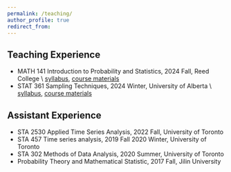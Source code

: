 ```yaml
---
permalink: /teaching/
author_profile: true
redirect_from: 
---
```


## Teaching Experience

* MATH 141 Introduction to Probability and Statistics, 2024 Fall, Reed College \\
  [syllabus](), [course materials]()
* STAT 361 Sampling Techniques, 2024 Winter, University of Alberta \\
  [syllabus](), [course materials]()

## Assistant Experience
* STA 2530 Applied Time Series Analysis, 2022 Fall, University of Toronto
* STA 457 Time series analysis, 2019 Fall 2020 Winter, University of Toronto
* STA 302 Methods of Data Analysis, 2020 Summer, University of Toronto
* Probability Theory and Mathematical Statistic, 2017 Fall, Jilin University
